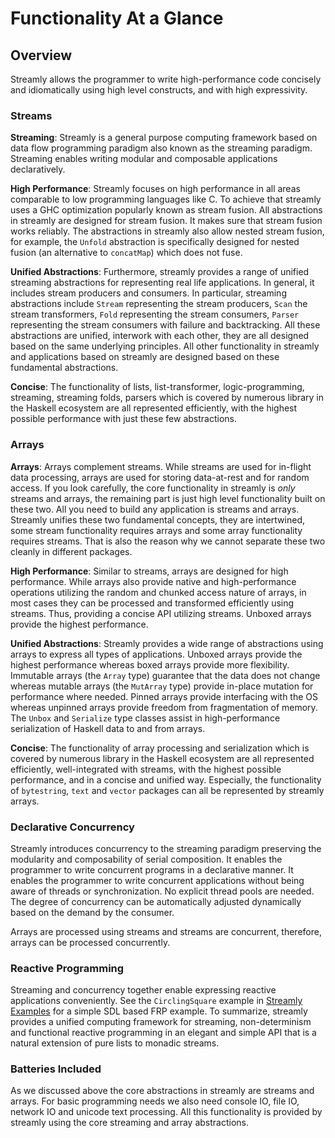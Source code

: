 # Functionality At a Glance

## Overview

Streamly allows the programmer to write high-performance code
concisely and idiomatically using high level constructs, and with high
expressivity.

### Streams

**Streaming**: Streamly is a general purpose computing framework
based on data flow programming paradigm also known as the streaming
paradigm.  Streaming enables writing modular and composable applications
declaratively.

**High Performance**: Streamly focuses on high performance in all
areas comparable to low programming languages like C. To achieve that
streamly uses a GHC optimization popularly known as stream fusion. All
abstractions in streamly are designed for stream fusion. It makes sure
that stream fusion works reliably. The abstractions in streamly also
allow nested stream fusion, for example, the `Unfold` abstraction is
specifically designed for nested fusion (an alternative to `concatMap`)
which does not fuse.

**Unified Abstractions**: Furthermore, streamly provides a range
of unified streaming abstractions for representing real life
applications. In general, it includes stream producers and consumers. In
particular, streaming abstractions include `Stream` representing the
stream producers, `Scan` the stream transformers, `Fold` representing
the stream consumers, `Parser` representing the stream consumers with
failure and backtracking. All these abstractions are unified, interwork
with each other, they are all designed based on the same underlying
principles. All other functionality in streamly and applications based
on streamly are designed based on these fundamental abstractions.

**Concise**: The functionality of lists, list-transformer,
logic-programming, streaming, streaming folds, parsers which is covered
by numerous library in the Haskell ecosystem are all represented
efficiently, with the highest possible performance with just these few
abstractions.

### Arrays

**Arrays**: Arrays complement streams. While streams are used for
in-flight data processing, arrays are used for storing data-at-rest
and for random access. If you look carefully, the core functionality
in streamly is _only_ streams and arrays, the remaining part is just
high level functionality built on these two. All you need to build
any application is streams and arrays. Streamly unifies these two
fundamental concepts, they are intertwined, some stream functionality
requires arrays and some array functionality requires streams. That is
also the reason why we cannot separate these two cleanly in different
packages.

**High Performance**: Similar to streams, arrays are designed for high
performance. While arrays also provide native and high-performance
operations utilizing the random and chunked access nature of arrays,
in most cases they can be processed and transformed efficiently using
streams. Thus, providing a concise API utilizing streams. Unboxed arrays
provide the highest performance.

**Unified Abstractions**: Streamly provides a wide range of abstractions
using arrays to express all types of applications. Unboxed arrays
provide the highest performance whereas boxed arrays provide more
flexibility. Immutable arrays (the `Array` type) guarantee that the data
does not change whereas mutable arrays (the `MutArray` type) provide
in-place mutation for performance where needed. Pinned arrays provide
interfacing with the OS whereas unpinned arrays provide freedom from
fragmentation of memory. The `Unbox` and `Serialize` type classes assist
in high-performance serialization of Haskell data to and from arrays.

**Concise**: The functionality of array processing and serialization
which is covered by numerous library in the Haskell ecosystem are all
represented efficiently, well-integrated with streams, with the highest
possible performance, and in a concise and unified way. Especially, the
functionality of `bytestring`, `text` and `vector` packages can all be
represented by streamly arrays.

### Declarative Concurrency

Streamly introduces concurrency to the streaming paradigm preserving
the modularity and composability of serial composition. It enables
the programmer to write concurrent programs in a declarative manner.
It enables the programmer to write concurrent applications without
being aware of threads or synchronization. No explicit thread pools
are needed. The degree of concurrency can be automatically adjusted
dynamically based on the demand by the consumer.

Arrays are processed using streams and streams are concurrent,
therefore, arrays can be processed concurrently.

### Reactive Programming

Streaming and concurrency together enable expressing reactive applications
conveniently. See the `CirclingSquare` example in [Streamly
Examples](https://github.com/composewell/streamly-examples) for a simple SDL
based FRP example. To summarize, streamly provides a unified computing
framework for streaming, non-determinism and functional reactive programming in
an elegant and simple API that is a natural extension of pure lists to monadic
streams.

<!--
## Why data flow programming?

If you need some convincing for using streaming or data flow programming
paradigm itself then try to answer this question - why do we use lists in
Haskell? It boils down to why we use functional programming in the first place.
Haskell is successful in enforcing the functional data flow paradigm for pure
computations using lists, but not for monadic computations. In the absence of a
standard and easy to use data flow programming paradigm for monadic
computations, and the IO monad providing an escape hatch to an imperative
model, we just love to fall into the imperative trap, and start asking the same
fundamental question again - why do we have to use the streaming data model?
-->

### Batteries Included

As we discussed above the core abstractions in streamly are streams
and arrays. For basic programming needs we also need console IO, file
IO, network IO and unicode text processing. All this functionality is
provided by streamly using the core streaming and array abstractions.
